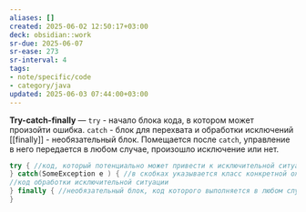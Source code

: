 ```yaml
---
aliases: []
created: 2025-06-02 12:50:17+03:00
deck: obsidian::work
sr-due: 2025-06-07
sr-ease: 273
sr-interval: 4
tags:
- note/specific/code
- category/java
updated: 2025-06-03 07:44:00+03:00
---
```


**Try-catch-finally**
—
`try` - начало блока кода, в котором может произойти ошибка.
`catch` - блок для перехвата и обработки исключений
[[finally]] - необязательный блок. Помещается после `catch`, управление в него передается в любом случае, произошло исключение или нет.

```java
try { //код, который потенциально может привести к исключительной ситуации
} catch(SomeException e ) { //в скобках указывается класс конкретной ожидаемой ошибки
//код обработки исключительной ситуации
} finally { //необязательный блок, код которого выполняется в любом случае
}

```